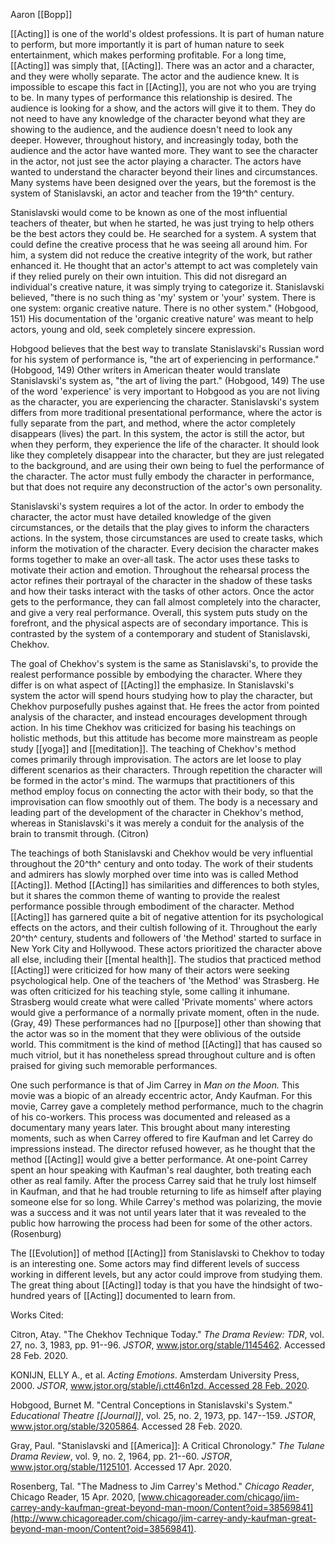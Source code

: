 Aaron [[Bopp]]

[[Acting]] is one of the world's oldest professions. It is part of human nature to perform, but more importantly it is part of human nature to seek entertainment, which makes performing profitable. For a long time, [[Acting]] was simply that, [[Acting]]. There was an actor and a character, and they were wholly separate. The actor and the audience knew. It is impossible to escape this fact in [[Acting]], you are not who you are trying to be. In many types of performance this relationship is desired. The audience is looking for a show, and the actors will give it to them. They do not need to have any knowledge of the character beyond what they are showing to the audience, and the audience doesn't need to look any deeper. However, throughout history, and increasingly today, both the audience and the actor have wanted more. They want to see the character in the actor, not just see the actor playing a character. The actors have wanted to understand the character beyond their lines and circumstances. Many systems have been designed over the years, but the foremost is the system of Stanislavski, an actor and teacher from the 19^th^ century.

Stanislavski would come to be known as one of the most influential teachers of theater, but when he started, he was just trying to help others be the best actors they could be. He searched for a system. A system that could define the creative process that he was seeing all around him. For him, a system did not reduce the creative integrity of the work, but rather enhanced it. He thought that an actor's attempt to act was completely vain if they relied purely on their own intuition. This did not disregard an individual's creative nature, it was simply trying to categorize it. Stanislavski believed, "there is no such thing as 'my' system or 'your' system. There is one system: organic creative nature. There is no other system." (Hobgood, 151) His documentation of the 'organic creative nature' was meant to help actors, young and old, seek completely sincere expression.

Hobgood believes that the best way to translate Stanislavski's Russian word for his system of performance is, "the art of experiencing in performance." (Hobgood, 149) Other writers in American theater would translate Stanislavski's system as, "the art of living the part." (Hobgood, 149) The use of the word 'experience' is very important to Hobgood as you are not living as the character, you are experiencing the character. Stanislavski's system differs from more traditional presentational performance, where the actor is fully separate from the part, and method, where the actor completely disappears (lives) the part. In this system, the actor is still the actor, but when they perform, they experience the life of the character. It should look like they completely disappear into the character, but they are just relegated to the background, and are using their own being to fuel the performance of the character. The actor must fully embody the character in performance, but that does not require any deconstruction of the actor's own personality.

Stanislavski's system requires a lot of the actor. In order to embody the character, the actor must have detailed knowledge of the given circumstances, or the details that the play gives to inform the characters actions. In the system, those circumstances are used to create tasks, which inform the motivation of the character. Every decision the character makes forms together to make an over-all task. The actor uses these tasks to motivate their action and emotion. Throughout the rehearsal process the actor refines their portrayal of the character in the shadow of these tasks and how their tasks interact with the tasks of other actors. Once the actor gets to the performance, they can fall almost completely into the character, and give a very real performance. Overall, this system puts study on the forefront, and the physical aspects are of secondary importance. This is contrasted by the system of a contemporary and student of Stanislavski, Chekhov.

The goal of Chekhov's system is the same as Stanislavski's, to provide the realest performance possible by embodying the character. Where they differ is on what aspect of [[Acting]] the emphasize. In Stanislavski's system the actor will spend hours studying how to play the character, but Chekhov purposefully pushes against that. He frees the actor from pointed analysis of the character, and instead encourages development through action. In his time Chekhov was criticized for basing his teachings on holistic methods, but this attitude has become more mainstream as people study [[yoga]] and [[meditation]]. The teaching of Chekhov's method comes primarily through improvisation. The actors are let loose to play different scenarios as their characters. Through repetition the character will be formed in the actor's mind. The warmups that practitioners of this method employ focus on connecting the actor with their body, so that the improvisation can flow smoothly out of them. The body is a necessary and leading part of the development of the character in Chekhov's method, whereas in Stanislavski's it was merely a conduit for the analysis of the brain to transmit through. (Citron)

The teachings of both Stanislavski and Chekhov would be very influential throughout the 20^th^ century and onto today. The work of their students and admirers has slowly morphed over time into was is called Method [[Acting]]. Method [[Acting]] has similarities and differences to both styles, but it shares the common theme of wanting to provide the realest performance possible through embodiment of the character. Method [[Acting]] has garnered quite a bit of negative attention for its psychological effects on the actors, and their cultish following of it. Throughout the early 20^th^ century, students and followers of 'the Method' started to surface in New York City and Hollywood. These actors prioritized the character above all else, including their [[mental health]]. The studios that practiced method [[Acting]] were criticized for how many of their actors were seeking psychological help. One of the teachers of 'the Method' was Strasberg. He was often criticized for his teaching style, some calling it inhumane. Strasberg would create what were called 'Private moments' where actors would give a performance of a normally private moment, often in the nude. (Gray, 49) These performances had no [[purpose]] other than showing that the actor was so in the moment that they were oblivious of the outside world. This commitment is the kind of method [[Acting]] that has caused so much vitriol, but it has nonetheless spread throughout culture and is often praised for giving such memorable performances.

One such performance is that of Jim Carrey in *Man on the Moon.* This movie was a biopic of an already eccentric actor, Andy Kaufman. For this movie, Carrey gave a completely method performance, much to the chagrin of his co-workers. This process was documented and released as a documentary many years later. This brought about many interesting moments, such as when Carrey offered to fire Kaufman and let Carrey do impressions instead. The director refused however, as he thought that the method [[Acting]] would give a better performance. At one-point Carrey spent an hour speaking with Kaufman's real daughter, both treating each other as real family. After the process Carrey said that he truly lost himself in Kaufman, and that he had trouble returning to life as himself after playing someone else for so long. While Carrey's method was polarizing, the movie was a success and it was not until years later that it was revealed to the public how harrowing the process had been for some of the other actors. (Rosenburg)

The [[Evolution]] of method [[Acting]] from Stanislavski to Chekhov to today is an interesting one. Some actors may find different levels of success working in different levels, but any actor could improve from studying them. The great thing about [[Acting]] today is that you have the hindsight of two-hundred years of [[Acting]] documented to learn from.

Works Cited:

Citron, Atay. "The Chekhov Technique Today." *The Drama Review: TDR*, vol. 27, no. 3, 1983, pp. 91--96. *JSTOR*, www.jstor.org/stable/1145462. Accessed 28 Feb. 2020.

KONIJN, ELLY A., et al. *Acting Emotions*. Amsterdam University Press, 2000. *JSTOR*, [www.jstor.org/stable/j.ctt46n1zd. Accessed 28 Feb. 2020](http://www.jstor.org/stable/j.ctt46n1zd.%20Accessed%2028%20Feb.%202020).

Hobgood, Burnet M. "Central Conceptions in Stanislavski\'s System." *Educational Theatre [[Journal]]*, vol. 25, no. 2, 1973, pp. 147--159. *JSTOR*, www.jstor.org/stable/3205864. Accessed 28 Feb. 2020.

Gray, Paul. "Stanislavski and [[America]]: A Critical Chronology." *The Tulane Drama Review*, vol. 9, no. 2, 1964, pp. 21--60. *JSTOR*, www.jstor.org/stable/1125101. Accessed 17 Apr. 2020.

Rosenberg, Tal. "The Madness to Jim Carrey\'s Method." *Chicago Reader*, Chicago Reader, 15 Apr. 2020, [www.chicagoreader.com/chicago/jim-carrey-andy-kaufman-great-beyond-man-moon/Content?oid=38569841](http://www.chicagoreader.com/chicago/jim-carrey-andy-kaufman-great-beyond-man-moon/Content?oid=38569841).
